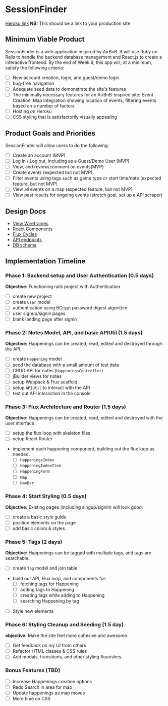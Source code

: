 # SessionFinder

[Heroku link][heroku] **NB:** This should be a link to your production site

[heroku]: http://www.herokuapp.com

## Minimum Viable Product

SessionFinder is a web application inspired by AirBnB. It will use Ruby on Rails to handle the backend database management and React.js to create a interactive frontend.  By the end of Week 9, this app will, at a minimum, satisfy the following criteria:

- [ ] New account creation, login, and guest/demo login
- [ ] bug-free navigation
- [ ] Adequate seed data to demonstrate the site's features
- [ ] The minimally necessary features for an AirBnB-inspired site: Event Creation, Map integration showing location of events, filtering events based on a number of factors
- [ ] Hosting on Heroku
- [ ] CSS styling that is satisfactorily visually appealing

## Product Goals and Priorities

SessionFinder will allow users to do the following:

<!-- This is a Markdown checklist. Use it to keep track of your
progress. Put an x between the brackets for a checkmark: [x] -->

- [ ] Create an account (MVP)
- [ ] Log in / Log out, including as a Guest/Demo User (MVP)
- [ ] View, and review/comment on events(MVP)
- [ ] Create events (expected but not MVP)
- [ ] Filter events using tags such as game type or start time/date (expected feature, but not MVP)
- [ ] View all events on a map (expected feature, but not MVP)
- [ ] View past results for ongoing events (stretch goal, set up a API scraper)

## Design Docs
* [View Wireframes][views]
* [React Components][components]
* [Flux Cycles][flux-cycles]
* [API endpoints][api-endpoints]
* [DB schema][schema]

[views]: ./docs/views.md
[components]: ./docs/components.md
[flux-cycles]: ./docs/flux-cycles.md
[api-endpoints]: ./docs/api-endpoints.md
[schema]: ./docs/schema.md

## Implementation Timeline

### Phase 1: Backend setup and User Authentication (0.5 days)

**Objective:** Functioning rails project with Authentication

- [ ] create new project
- [ ] create `User` model
- [ ] authentication using BCrypt password digest algorithm
- [ ] user signup/signin pages
- [ ] blank landing page after signin

### Phase 2: Notes Model, API, and basic APIUtil (1.5 days)

**Objective:** Happenings can be created, read, edited and destroyed through
the API.

- [ ] create `Happening` model
- [ ] seed the database with a small amount of test data
- [ ] CRUD API for notes (`HappeningsController`)
- [ ] jBuilder views for notes
- [ ] setup Webpack & Flux scaffold
- [ ] setup `APIUtil` to interact with the API
- [ ] test out API interaction in the console.

### Phase 3: Flux Architecture and Router (1.5 days)

**Objective:** Happenings can be created, read, edited and destroyed with the
user interface.

- [ ] setup the flux loop with skeleton files
- [ ] setup React Router
- implement each happening component, building out the flux loop as needed.
  - [ ] `HappeningsIndex`
  - [ ] `HappeningIndexItem`
  - [ ] `HappeningForm`
  - [ ] `Map`
  - [ ] `NavBar`

### Phase 4: Start Styling (0.5 days)

**Objective:** Existing pages (including singup/signin) will look good.

- [ ] create a basic style guide
- [ ] position elements on the page
- [ ] add basic colors & styles

### Phase 5: Tags (2 days)

**Objective:** Happenings can be tagged with multiple tags, and tags are searchable.

- [ ] create `Tag` model and join table
- build out API, Flux loop, and components for:
  - [ ] fetching tags for Happening
  - [ ] adding tags to Happening
  - [ ] creating tags while adding to Happening
  - [ ] searching Happening by tag
- [ ] Style new elements

### Phase 6: Styling Cleanup and Seeding (1.5 day)

**objective:** Make the site feel more cohesive and awesome.

- [ ] Get feedback on my UI from others
- [ ] Refactor HTML classes & CSS rules
- [ ] Add modals, transitions, and other styling flourishes.

### Bonus Features (TBD)
- [ ] Increase Happenings creation options
- [ ] Redo Search in area for map
- [ ] Update happenings as map moves
- [ ] More time on CSS

[phase-one]: ./docs/phases/phase1.md
[phase-two]: ./docs/phases/phase2.md
[phase-three]: ./docs/phases/phase3.md
[phase-four]: ./docs/phases/phase4.md
[phase-five]: ./docs/phases/phase5.md
